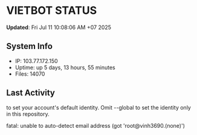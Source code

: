 # VIETBOT STATUS
**Updated**: Fri Jul 11 10:08:06 AM +07 2025

## System Info
- IP: 103.77.172.150
- Uptime: up 5 days, 13 hours, 55 minutes
- Files: 14070

## Last Activity

to set your account's default identity.
Omit --global to set the identity only in this repository.

fatal: unable to auto-detect email address (got 'root@vinh3690.(none)')
